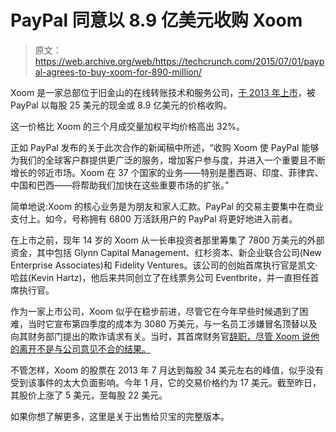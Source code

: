 # PayPal 同意以 8.9 亿美元收购 Xoom

> 原文：<https://web.archive.org/web/https://techcrunch.com/2015/07/01/paypal-agrees-to-buy-xoom-for-890-million/>

Xoom 是一家总部位于旧金山的在线转账技术和服务公司，[于 2013 年上市](https://web.archive.org/web/20230404074736/https://techcrunch.com/2013/02/15/xoom-ipo/)，被 PayPal 以每股 25 美元的现金或 8.9 亿美元的价格收购。

这一价格比 Xoom 的三个月成交量加权平均价格高出 32%。

正如 PayPal 发布的关于此次合作的新闻稿中所述，“收购 Xoom 使 PayPal 能够为我们的全球客户群提供更广泛的服务，增加客户参与度，并进入一个重要且不断增长的邻近市场。Xoom 在 37 个国家的业务——特别是墨西哥、印度、菲律宾、中国和巴西——将帮助我们加快在这些重要市场的扩张。”

简单地说:Xoom 的核心业务是为朋友和家人汇款。PayPal 的交易主要集中在商业支付上。如今，号称拥有 6800 万活跃用户的 PayPal 将更好地进入前者。

在上市之前，现年 14 岁的 Xoom 从一长串投资者那里筹集了 7800 万美元的外部资金，其中包括 Glynn Capital Management、红杉资本、新企业联合公司(New Enterprise Associates)和 Fidelity Ventures。该公司的创始首席执行官是凯文·哈兹(Kevin Hartz)，他后来共同创立了在线票务公司 Eventbrite，并一直担任首席执行官。

作为一家上市公司，Xoom 似乎在稳步前进，尽管它在今年早些时候遇到了困难，当时它宣布第四季度的成本为 3080 万美元，与一名员工涉嫌冒名顶替以及向其财务部门提出的欺诈请求有关。当时，其首席财务官[辞职，尽管 Xoom 说他的离开不是与公司意见不合的结果。](https://web.archive.org/web/20230404074736/http://www.bloomberg.com/news/articles/2015-01-06/xoom-falls-as-fraud-leads-to-overseas-fund-transfer-cfo-departs)

不管怎样，Xoom 的股票在 2013 年 7 月达到每股 34 美元左右的峰值，似乎没有受到该事件的太大负面影响。今年 1 月，它的交易价格约为 17 美元。截至昨日，其股价上涨了 5 美元，至每股 22 美元。

如果你想了解更多，这里是关于出售给贝宝的完整版本。